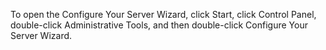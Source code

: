 <Token xmlns:xlink="http://www.w3.org/1999/xlink">To open the Configure Your Server Wizard, click <ui xmlns="http://ddue.schemas.microsoft.com/authoring/2003/5">Start</ui>, click <ui xmlns="http://ddue.schemas.microsoft.com/authoring/2003/5">Control Panel</ui>, double-click <ui xmlns="http://ddue.schemas.microsoft.com/authoring/2003/5">Administrative Tools</ui>, and then double-click <ui xmlns="http://ddue.schemas.microsoft.com/authoring/2003/5">Configure Your Server Wizard</ui>.</Token>